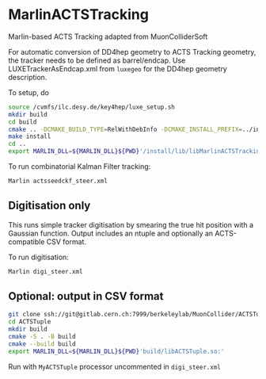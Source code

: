 # MarlinACTSTracking
Marlin-based ACTS Tracking adapted from MuonColliderSoft

For automatic conversion of DD4hep geometry to ACTS Tracking geometry, the tracker needs to be defined as barrel/endcap. Use LUXETrackerAsEndcap.xml from `luxegeo` for the DD4hep geometry description.

To setup, do
```bash
source /cvmfs/ilc.desy.de/key4hep/luxe_setup.sh
mkdir build
cd build
cmake .. -DCMAKE_BUILD_TYPE=RelWithDebInfo -DCMAKE_INSTALL_PREFIX=../install
make install
cd ..
export MARLIN_DLL=${MARLIN_DLL}${PWD}'/install/lib/libMarlinACTSTracking.so:'
```
To run combinatorial Kalman Filter tracking:
```bash
Marlin actsseedckf_steer.xml
```

## Digitisation only
This runs simple tracker digitisation by smearing the true hit position with a Gaussian function. Output includes an ntuple and optionally an ACTS-compatible CSV format.

To run digitisation:
```bash
Marlin digi_steer.xml
```

## Optional: output in CSV format 
```bash
git clone ssh://git@gitlab.cern.ch:7999/berkeleylab/MuonCollider/ACTSTuple.git
cd ACTSTuple
mkdir build
cmake -S . -B build
cmake --build build
export MARLIN_DLL=${MARLIN_DLL}${PWD}'build/libACTSTuple.so:'
```
Run with `MyACTSTuple` processor uncommented in `digi_steer.xml`

